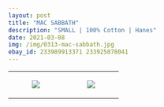 ```yaml
---
layout: post
title: "MAC SABBATH"
description: "SMALL | 100% Cotton | Hanes"
date: 2021-03-08
img: /img/0313-mac-sabbath.jpg
ebay_id: 233989913371 233925078041
---
```




<table style="width:100%;"><tr><td style="vertical-align:top;">
      <figure class="tmblr-full" data-orig-height="2048" data-orig-width="1365" data-orig-src="https://concertshirts.netlify.app/shirts/0313/0313-01.jpg"><img src="https://64.media.tumblr.com/62e14578ac78ae876a20ed9b3cff5012/ba99ccd45ea9eb0f-d5/s540x810/1357de9849c8f7f50e4d3011428d85c7abe38cc8.jpg" data-orig-height="2048" data-orig-width="1365" data-orig-src="https://concertshirts.netlify.app/shirts/0313/0313-01.jpg"/></figure></td>
    <td style="vertical-align:top;">
      <figure class="tmblr-full" data-orig-height="2048" data-orig-width="1365" data-orig-src="https://concertshirts.netlify.app/shirts/0313/0313-02.jpg"><img src="https://64.media.tumblr.com/f20cd77351050319b461f3bbe7b390fe/ba99ccd45ea9eb0f-16/s540x810/1ce08e8fa111a1c2e051fdf95b07a98c51f1ad79.jpg" data-orig-height="2048" data-orig-width="1365" data-orig-src="https://concertshirts.netlify.app/shirts/0313/0313-02.jpg"/></figure></td>
  </tr></table>

